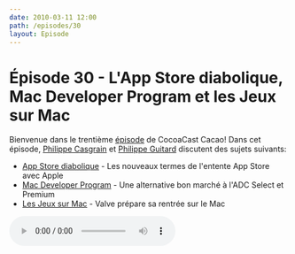 ```yaml
---
date: 2010-03-11 12:00
path: /episodes/30
layout: Episode
---
```

# Épisode 30 - L'App Store diabolique, Mac Developer Program et les Jeux sur Mac
<p>Bienvenue dans le trentième <a href="https://archive.org/download/cacaocast/cacaocast_30.mp3" title="CocoaCast Cacao Episode 30">épisode</a> de CocoaCast Cacao! Dans cet épisode, <a href="http://www.twitter.com/philippec" title="Philippe Casgrain sur Twitter">Philippe Casgrain</a> et <a href="http://www.twitter.com/philippeguitard" title="Philippe Guitard sur Twitter">Philippe Guitard</a> discutent des sujets suivants:</p>
<ul><li><a href="http://rentzsch.tumblr.com/post/437273247/no-other-distribution-authorized-under-this-agreement" title="App Store diabolique">App Store diabolique</a> - Les nouveaux termes de l'entente App Store avec Apple</li>
<li><a href="http://developer.apple.com/programs/mac/" title="Mac Developer Program">Mac Developer Program</a> - Une alternative bon marché à l'ADC Select et Premium</li>
<li><a href="http://www.valvesoftware.com/news.php?id=3568" title="Les Jeux sur Mac">Les Jeux sur Mac</a> - Valve prépare sa rentrée sur le Mac</li>
</ul>
<p><audio controls><source src="https://archive.org/download/cacaocast/cacaocast_30.mp3" type="audio/mpeg"><source src="https://archive.org/download/cacaocast/cacaocast_30.mp3" type="audio/mp4">Votre navigateur ne supporte pas l'élément audio / Your browser does not support the audio element.</audio></p>
